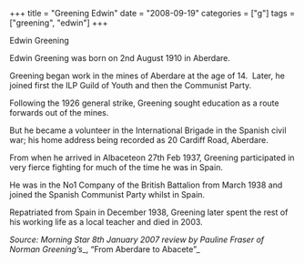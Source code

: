 +++
title = "Greening Edwin"
date = "2008-09-19"
categories = ["g"]
tags = ["greening", "edwin"]
+++

Edwin Greening

Edwin Greening was born on 2nd August 1910 in Aberdare.

Greening began work in the mines of Aberdare at the age of 14.  Later, he joined first the ILP Guild of Youth and then the Communist Party. 

Following the 1926 general strike, Greening sought education as a route forwards out of the mines.

But he became a volunteer in the International Brigade in the Spanish civil war; his home address being recorded as 20 Cardiff Road, Aberdare.  

From when he arrived in Albaceteon 27th Feb 1937, Greening participated in very fierce fighting for much of the time he was in Spain. 

He was in the No1 Company of the British Battalion from March 1938 and joined the Spanish Communist Party whilst in Spain.

Repatriated from Spain in December 1938, Greening later spent the rest of his working life as a local teacher and died in 2003.

_Source: Morning Star 8th January 2007 review by Pauline Fraser of Norman Greening’s__, “From Aberdare to Abacete”_
